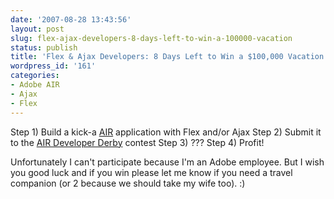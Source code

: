 ```yaml
---
date: '2007-08-28 13:43:56'
layout: post
slug: flex-ajax-developers-8-days-left-to-win-a-100000-vacation
status: publish
title: 'Flex & Ajax Developers: 8 Days Left to Win a $100,000 Vacation'
wordpress_id: '161'
categories:
- Adobe AIR
- Ajax
- Flex
---
```


Step 1) Build a kick-a [AIR](http://www.adobe.com/go/air) application with Flex and/or Ajax
Step 2) Submit it to the [AIR Developer Derby](http://labs.adobe.com/showcase/special/airderby/) contest
Step 3) ???
Step 4) Profit!

Unfortunately I can't participate because I'm an Adobe employee.  But I wish you good luck and if you win please let me know if you need a travel companion (or 2 because we should take my wife too).  :)
